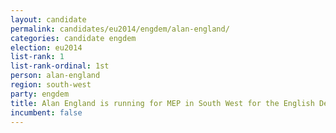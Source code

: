 ```yaml
---
layout: candidate
permalink: candidates/eu2014/engdem/alan-england/
categories: candidate engdem
election: eu2014
list-rank: 1
list-rank-ordinal: 1st
person: alan-england
region: south-west
party: engdem
title: Alan England is running for MEP in South West for the English Democrats
incumbent: false
---
```

